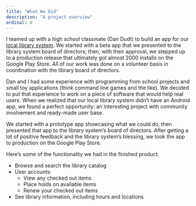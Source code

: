 ```yaml
---
title: "What We Did"
description: "A project overview"
ordinal: 0
---
```


I teamed up with a high school classmate (Dan Dudt) to build an app for our [local library system](http://ccls.org/). We started with a beta app that we presented to the library system board of directors; then, with their approval, we stepped up to a production release that ultimately got almost 2000 installs on the Google Play Store. All of our work was done on a volunteer basis in coordination with the library board of directors.

Dan and I had some experience with programming from school projects and small toy applications (think command line games and the like). We decided to put that experience to work on a piece of software that would help real users. When we realized that our local library system didn’t have an Android app, we found a perfect opportunity: an interesting project with community involvement and ready-made user base.

We started with a prototype app showcasing what we could do, then presented that app to the library system’s board of directors. After getting a lot of positive feedback and the library system’s blessing, we took the app to production on the Google Play Store.

Here’s some of the functionality we had in the finished product:

+ Browse and search the library catalog
+ User accounts:
    + View any checked out items
    + Place holds on available items
    + Renew your checked out items
+ See library information, including hours and locations
